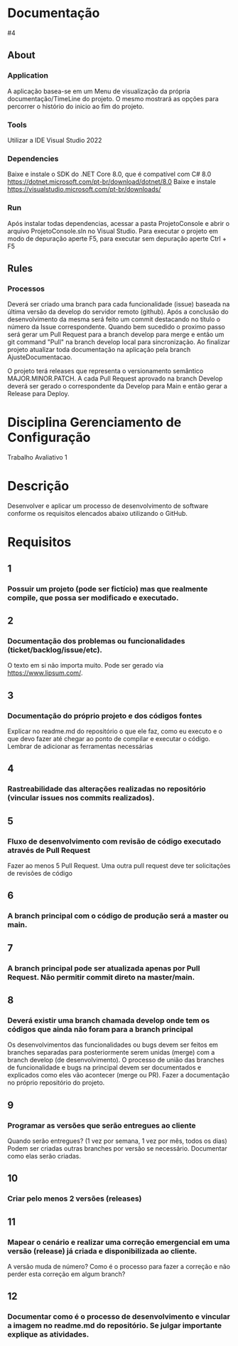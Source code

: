 # Documentação
#4

## About

### Application
A aplicação basea-se em um Menu de visualização da própria documentação/TimeLine do projeto. O mesmo mostrará as opções para percorrer o histório do inicio ao fim do projeto.

### Tools
Utilizar a IDE Visual Studio 2022

### Dependencies
Baixe e instale o SDK do .NET Core 8.0, que é compatível com C# 8.0 https://dotnet.microsoft.com/pt-br/download/dotnet/8.0
Baixe e instale https://visualstudio.microsoft.com/pt-br/downloads/

### Run
Após instalar todas dependencias, acessar a pasta ProjetoConsole e abrir o arquivo ProjetoConsole.sln no Visual Studio. Para executar o projeto em modo de depuração aperte F5, para executar sem depuração aperte Ctrl + F5

## Rules

### Processos
Deverá ser criado uma branch para cada funcionalidade (issue) baseada na última versão da develop do servidor remoto (github). Após a conclusão do desenvolvimento da mesma será feito um commit destacando no título o número da Issue correspondente. Quando bem sucedido o proximo passo será gerar um Pull Request para a branch develop para merge e então um git command "Pull" na branch develop local para sincronização. Ao finalizar projeto atualizar toda documentação na aplicação pela branch AjusteDocumentacao.

O projeto terá releases que representa o versionamento semântico MAJOR.MINOR.PATCH. A cada Pull Request aprovado na branch Develop deverá ser gerado o correspondente da Develop para Main e então gerar a Release para Deploy.

# Disciplina Gerenciamento de Configuração
Trabalho Avaliativo 1 
# Descrição
Desenvolver e aplicar um processo de desenvolvimento de software conforme os requisitos elencados abaixo utilizando o GitHub.
# Requisitos 
## 1
### Possuir um projeto (pode ser fictício) mas que realmente compile, que possa ser modificado e executado.
## 2
### Documentação dos problemas ou funcionalidades (ticket/backlog/issue/etc). 
O texto em si não importa muito. Pode ser gerado via https://www.lipsum.com/.
## 3 
### Documentação do próprio projeto e dos códigos fontes
Explicar no readme.md do repositório o que ele faz, como eu executo e o que devo fazer até chegar ao ponto de compilar e executar o código.
Lembrar de adicionar as ferramentas necessárias
## 4
### Rastreabilidade das alterações realizadas no repositório (vincular issues nos commits realizados).
## 5
### Fluxo de desenvolvimento com revisão de código executado através de Pull Request
Fazer ao menos 5 Pull Request.
Uma outra pull request deve ter solicitações de revisões de código
## 6
### A branch principal com o código de produção será a master ou main.
## 7
### A branch principal pode ser atualizada apenas por Pull Request. Não permitir commit direto na master/main.
## 8
### Deverá existir uma branch chamada develop onde tem os códigos que ainda não foram para a branch principal
Os desenvolvimentos das funcionalidades ou bugs devem ser feitos em branches separadas para posteriormente serem unidas (merge) com a branch develop (de desenvolvimento).
O processo de união das branches de funcionalidade e bugs na principal devem ser documentados e explicados como eles vão acontecer (merge ou PR). Fazer a documentação no próprio repositório do projeto.
## 9
### Programar as versões que serão entregues ao cliente
Quando serão entregues? (1 vez por semana, 1 vez por mês, todos os dias)
Podem ser criadas outras branches por versão se necessário. Documentar como elas serão criadas.
## 10
### Criar pelo menos 2 versões (releases)
## 11
### Mapear o cenário e realizar uma correção emergencial em uma versão (release) já criada e disponibilizada ao cliente.
A versão muda de número?
Como é o processo para fazer a correção e não perder esta correção em algum branch?
## 12
### Documentar como é o processo de desenvolvimento e vincular a imagem no readme.md do repositório. Se julgar importante explique as atividades.

